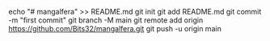 echo "# mangalfera" >> README.md
git init
git add README.md
git commit -m "first commit"
git branch -M main
git remote add origin https://github.com/Bits32/mangalfera.git
git push -u origin main
